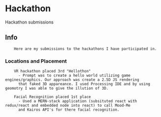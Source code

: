 # Hackathon
Hackathon submissions 

## Info
        Here are my submissions to the hackathons I have participated in. 
### Locations and Placement
        VR hackathon placed 3rd "Hellothon"
          - Prompt was to create a hello world utilizing game engines/graphics. Our approach was create a 2.5D JS rendering
          that faked 3D appareance. I used Processing IDE and by using geomotry I was able to give the illution of 3D.
        
        Facial Recognition placed 1st place
          - Used a MERN-stack application (subsituted react with redux/react and embedded node into react) to call Mood-Me 
          and Kairos API's for there facial recognition. 
        
 
